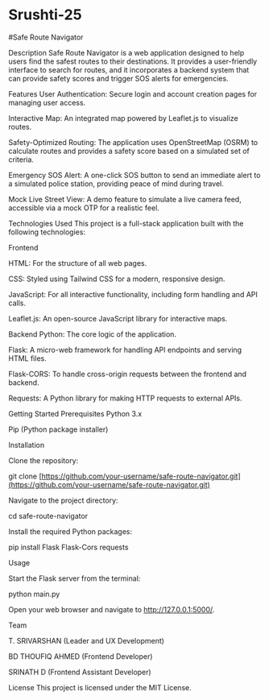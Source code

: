 # Srushti-25
#Safe Route Navigator

Description
Safe Route Navigator is a web application designed to help users find the safest routes to their destinations. It provides a user-friendly interface to search for routes, and it incorporates a backend system that can provide safety scores and trigger SOS alerts for emergencies.

Features
User Authentication: Secure login and account creation pages for managing user access.

Interactive Map: An integrated map powered by Leaflet.js to visualize routes.

Safety-Optimized Routing: The application uses OpenStreetMap (OSRM) to calculate routes and provides a safety score based on a simulated set of criteria.

Emergency SOS Alert: A one-click SOS button to send an immediate alert to a simulated police station, providing peace of mind during travel.

Mock Live Street View: A demo feature to simulate a live camera feed, accessible via a mock OTP for a realistic feel.

Technologies Used
This project is a full-stack application built with the following technologies:

Frontend

HTML: For the structure of all web pages.

CSS: Styled using Tailwind CSS for a modern, responsive design.

JavaScript: For all interactive functionality, including form handling and API calls.

Leaflet.js: An open-source JavaScript library for interactive maps.

Backend
Python: The core logic of the application.

Flask: A micro-web framework for handling API endpoints and serving HTML files.

Flask-CORS: To handle cross-origin requests between the frontend and backend.

Requests: A Python library for making HTTP requests to external APIs.

Getting Started
Prerequisites
Python 3.x

Pip (Python package installer)

Installation

Clone the repository:

git clone [https://github.com/your-username/safe-route-navigator.git](https://github.com/your-username/safe-route-navigator.git)

Navigate to the project directory:

cd safe-route-navigator

Install the required Python packages:

pip install Flask Flask-Cors requests

Usage

Start the Flask server from the terminal:

python main.py

Open your web browser and navigate to http://127.0.0.1:5000/.

Team

T. SRIVARSHAN (Leader and UX Development)

BD THOUFIQ AHMED (Frontend Developer)

SRINATH D (Frontend Assistant Developer)

License
This project is licensed under the MIT License.
